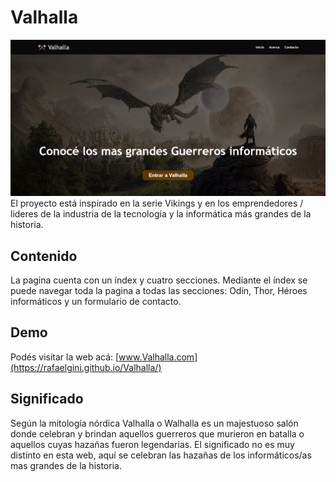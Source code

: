# Valhalla
![Valhalla logo](images/Captura_valhalla.png)
El proyecto está inspirado en la serie Vikings y en los emprendedores / lideres de la industria de la tecnología y la informática más grandes de la historia.

## Contenido 
La pagina cuenta con un índex y cuatro secciones. Mediante el índex se puede navegar toda la pagina a todas las secciones: Odín, Thor, Héroes informáticos y un formulario de contacto. 

## Demo 
Podés visitar la web acá: [www.Valhalla.com](https://rafaelgini.github.io/Valhalla/)

## Significado
Según la mitología nórdica Valhalla o Walhalla es un majestuoso salón donde celebran y brindan aquellos guerreros que murieron en batalla o aquellos cuyas hazañas fueron legendarias. El significado no es muy distinto en esta web, aquí se celebran las hazañas de los informáticos/as mas grandes de la historia. 
